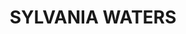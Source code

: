 ---
lastmod: '2025-04-06T06:05:20+00:00'
latitude: -34.01362
layout: suburb
longitude: 151.101891
postcode: '2224'
state: NSW
title: SYLVANIA WATERS
url: /nsw/sylvania-waters/
---